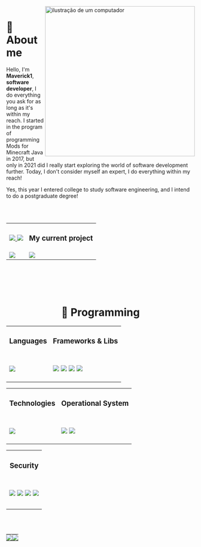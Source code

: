 <img src="https://raw.githubusercontent.com/MicaelliMedeiros/micaellimedeiros/master/image/computer-illustration.png" alt="ilustração de um computador" min-width="400px" max-width="400px" width="400px" align="right">
<h1>
  💠 About me
</h1>
<p align=left>
  Hello, I'm <strong>Maverick1</strong>, <strong>software developer</strong>, I do everything you ask for as long as it's within my reach. I started in the program of programming Mods for Minecraft Java in 2017, but only in 2021 did I really start exploring the world of software development further. Today, I don't consider myself an expert, I do everything within my reach!
</p>
<p align=left>
  Yes, this year I entered college to study software engineering, and I intend to do a postgraduate degree!
</p>
<br><br>



<div align=center>
  <table>
    <tr>
      <td>
        <h3 align=center>
          <a href="https://discord.com/users/461618792464646145" target="_blank">
            <img src="https://img.shields.io/badge/Discord-%235865F2.svg?style=for-the-badge&logo=discord&logoColor=white">
          </a>
          <a href="https://instagram.com/theswcy" target="_blank">
            <img src="https://img.shields.io/badge/Instagram-%23E4405F.svg?style=for-the-badge&logo=Instagram&logoColor=white">
          </a>
        </h3>
      </td>
      <td>
        <h3 align=center>My current project</h3>
      </td>
    </td>
    <tr>
      <td>
        <a href="https://discord.com/users/461618792464646145"><img src="https://lanyard.cnrad.dev/api/461618792464646145?bg=&theme=dark&showDisplayName=true" /></a>
      </td>
      <td>
      <a href="https://github.com/theswcy/rezet-sharp">
        <img align="center" src="https://github-readme-stats.vercel.app/api/pin/?username=theswcy&repo=rezet&show_icons=true&bg_color=0D1117,7e67ff,0D1117&text_color=0D1117&icon_color=0D1117&title_color=ffffff&count_private=false&hide_border=false&hide_title=false" />
      </a>
    </td>
    </tr>
  </table>
</div>
<br><br><br><br>



<h1 align=center>
  🧪 Programming
</h1>
<table align=center>
  <tr>
    <td>
      <h3 align=center>
        Languages
      </h3>
    </td>
    <td>
      <h3 align=center>
        Frameworks & Libs
      </h3>
    </td>
  </tr>
  <tr>
    <td>
      <h3>
        <img src="https://skillicons.dev/icons?i=cs,cpp,rust,java">
      </h3>
    </td>
    <td>
      <h3>
        <img src="https://img.shields.io/badge/.NET 9-512BD4?style=for-the-badge&logo=dotnet&logoColor=white">
        <img src="https://img.shields.io/badge/Blazor-512BD4?style=for-the-badge&logo=blazor&logoColor=white">
        <img src="https://img.shields.io/badge/tokio-CC0000.svg?style=for-the-badge&logo=rust&logoColor=white">
        <img src="https://img.shields.io/badge/Bootstrap-563D7C?style=for-the-badge&logo=bootstrap&logoColor=white">
      </h3>
    </td>
  </tr>
</table>
<table align=center>
  <tr>
    <td>
      <h3 align=center>
        Technologies
      </h3>
    </td>
    <td>
      <h3 align=center>
        Operational System
      </h3>
    </td>
  </tr>
  <tr>
    <td>
      <h3>
        <img src="https://skillicons.dev/icons?i=vscode,mongo,git,bash">
      </h3>
    </td>
    <td>
      <h3>
        <img src="https://img.shields.io/badge/Arch_Linux-1793D1?style=for-the-badge&logo=arch-linux&logoColor=white">
        <img src="https://img.shields.io/badge/Android-3DDC84?style=for-the-badge&logo=android&logoColor=white">
      </h3>
    </td>
  </tr>
</table>
<table align=center>
  <tr>
    <td>
      <h3 align=center>
        Security
      </h3>
    </td>
  </tr>
  <tr>
    <td>
      <h3 align=center>
        <img src="https://img.shields.io/badge/Black Arch-000000?style=for-the-badge&logo=arch-linux&logoColor=white">
        <img src="https://img.shields.io/badge/Wireshark-1679A7?style=for-the-badge&logo=Wireshark&logoColor=white">
        <img src="https://img.shields.io/badge/burpsuite-FF6633?style=for-the-badge&logo=burpsuite&logoColor=white">
        <img src="https://img.shields.io/badge/metasploit-2596CD?style=for-the-badge&logo=metasploit&logoColor=white">
      <h3>
    </td>
  </tr>
</table>
<br><br>




<table align=center>
  <td style="padding: 0; width=50%">
    <img src="https://github-readme-stats.vercel.app/api/?username=theswcy&show_icons=true&bg_color=0D1117,CC6FA1,3C1FBB&text_color=ffffff&icon_color=ffffff&title_color=ffffff&count_private=false&hide_border=false&hide_title=false" />
  </td>
  <td style="padding: 0; width=50%">
    <a href="https://github.com/theswcy"><img align="center" src="https://github-readme-stats.vercel.app/api/top-langs/?username=theswcy&show_icons=true&bg_color=0D1117,3C1FBB,CC6FA1&text_color=ffffff&icon_color=ffffff&title_color=ffffff&count_private=false&hide_border=false&hide_title=false" /></a>
  </td>
</table>
